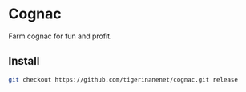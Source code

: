 # Cognac

Farm cognac for fun and profit.

## Install

```bash
git checkout https://github.com/tigerinanenet/cognac.git release
```
